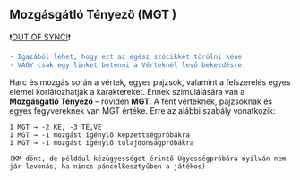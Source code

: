 ## Mozgásgátló Tényező (MGT )

❗[OUT OF SYNC!](https://github.com/kaktusztea/km100/wiki/OUT-OF-SYNC#mgt)❗

```diff
- Igazából lehet, hogy ezt az egész szócikket törölni kéne
- VAGY csak egy linket betenni a Vérteknél levő bekezdésre.
```

Harc és mozgás során a vértek, egyes pajzsok, valamint a felszerelés egyes elemei korlátozhatják a karaktereket. Ennek szimulálására van a **Mozgásgátló Tényező** – röviden **MGT**. A fent vérteknek, pajzsoknak és egyes fegyvereknek van MGT értéke. Erre az alábbi szabály vonatkozik:

```
1 MGT → -2 KÉ, -3 TÉ,VÉ
1 MGT → -1 mozgást igénylő képzettségpróbákra
1 MGT → -1 mozgást igénylő tulajdonságpróbákra
```
    (KM dönt, de például kézügyességet érintő Ügyességpróbára nyilván nem jár levonás, ha nincs páncélkesztyűben a játékos)
